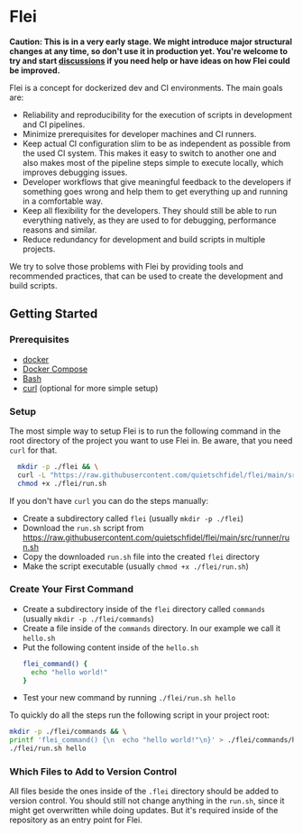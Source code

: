 # Flei
**Caution: This is in a very early stage. We might introduce major structural changes at any time, so don't use it
in production yet. You're welcome to try and start [discussions](https://github.com/quietschfidel/flei/discussions)
if you need help or have ideas on how Flei could be improved.**

Flei is a concept for dockerized dev and CI environments. The main goals are:
* Reliability and reproducibility for the execution of scripts in development and CI pipelines.
* Minimize prerequisites for developer machines and CI runners.
* Keep actual CI configuration slim to be as independent as possible from the used CI system. This makes
  it easy to switch to another one and also makes most of the pipeline steps simple to execute locally,
  which improves debugging issues.
* Developer workflows that give meaningful feedback to the developers if something goes wrong and help
  them to get everything up and running in a comfortable way.
* Keep all flexibility for the developers. They should still be able to run everything natively, as they
  are used to for debugging, performance reasons and similar.
* Reduce redundancy for development and build scripts in multiple projects.
  
We try to solve those problems with Flei by providing tools and recommended practices, that can be used to
create the development and build scripts.

## Getting Started
### Prerequisites
* [docker](https://docs.docker.com/get-started/)
* [Docker Compose](https://docs.docker.com/compose/)
* [Bash](https://savannah.gnu.org/projects/bash/)
* [curl](https://curl.se/) (optional for more simple setup)

### Setup
The most simple way to setup Flei is to run the following command in the root directory of the project
you want to use Flei in. Be aware, that you need `curl` for that.
```bash
  mkdir -p ./flei && \
  curl -L "https://raw.githubusercontent.com/quietschfidel/flei/main/src/runner/run.sh" -o ./flei/run.sh && \
  chmod +x ./flei/run.sh
```

If you don't have `curl` you can do the steps manually:
* Create a subdirectory called `flei` (usually `mkdir -p ./flei`)
* Download the `run.sh` script from https://raw.githubusercontent.com/quietschfidel/flei/main/src/runner/run.sh
* Copy the downloaded `run.sh` file into the created `flei` directory
* Make the script executable (usually `chmod +x ./flei/run.sh`)

### Create Your First Command
* Create a subdirectory inside of the `flei` directory called `commands` (usually `mkdir -p ./flei/commands`)
* Create a file inside of the `commands` directory. In our example we call it `hello.sh`
* Put the following content inside of the `hello.sh`
  ```bash
  flei_command() {
    echo "hello world!"
  }
  ```
* Test your new command by running `./flei/run.sh hello`

To quickly do all the steps run the following script in your project root:
```bash
mkdir -p ./flei/commands && \
printf 'flei_command() {\n  echo "hello world!"\n}' > ./flei/commands/hello.sh && \
./flei/run.sh hello
```

### Which Files to Add to Version Control
All files beside the ones inside of the `.flei` directory should be added to version control. You should still
not change anything in the `run.sh`, since it might get overwritten while doing updates. But it's required inside
of the repository as an entry point for Flei.